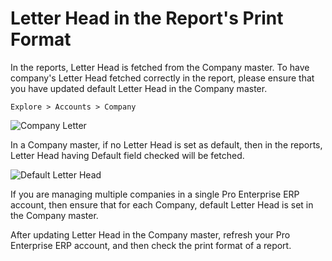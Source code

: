<!-- add-breadcrumbs -->
# Letter Head in the Report's Print Format

In the reports, Letter Head is fetched from the Company master. To have company's Letter Head fetched correctly in the report, please ensure that you have updated default Letter Head in the Company master.  

`Explore > Accounts > Company`

<img class="screenshot" alt="Company Letter" src="/docs/assets/img/articles/report-header-1.png">

In a Company master, if no Letter Head is set as default, then in the reports, Letter Head having Default field checked will be fetched.

<img class="screenshot" alt="Default Letter Head" src="/docs/assets/img/articles/report-header-2.png">

If you are managing multiple companies in a single Pro Enterprise ERP account, then ensure that for each Company, default Letter Head is set in the Company master.

After updating Letter Head in the Company master, refresh your Pro Enterprise ERP account, and then check the print format of a report.